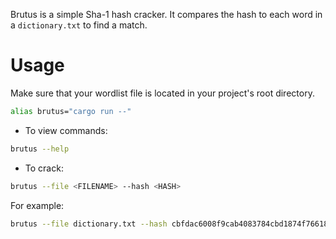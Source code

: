 Brutus is a simple Sha-1 hash cracker. It compares the hash to each word in a `dictionary.txt` to find a match.

# Usage
Make sure that your wordlist file is located in your project's root directory.

```bash
alias brutus="cargo run --"
```
- To view commands:
```bash
brutus --help
```

- To crack:
```bash
brutus --file <FILENAME> --hash <HASH>
```
For example:
```bash
brutus --file dictionary.txt --hash cbfdac6008f9cab4083784cbd1874f76618d2a97
```